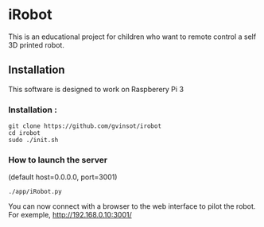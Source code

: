 # iRobot

This is an educational project for children who want to remote control a self 3D printed robot.

## Installation <a name="installation"></a>

This software is designed to work on Raspberery Pi 3

### Installation :

```
git clone https://github.com/gvinsot/irobot
cd irobot
sudo ./init.sh
```

### How to launch the server 
(default host=0.0.0.0, port=3001)

```shell
./app/iRobot.py
```

You can now connect with a browser to the web interface to pilot the robot.
For exemple, 
http://192.168.0.10:3001/
